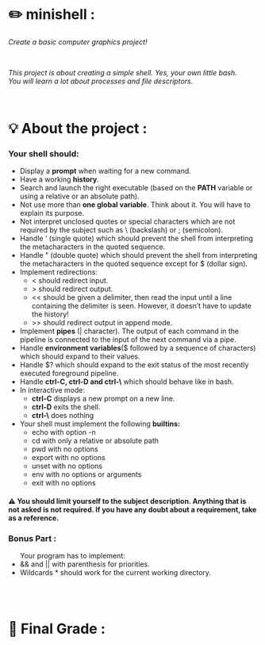 <h1><strong>✏️ minishell : </strong></h1>
<p><i>Create a basic computer graphics project! </i><p><br>
<p><i>This project is about creating a simple shell. Yes, your own little bash. <br> You will learn a lot about processes and file descriptors.</i></p><br>
<h1>💡 About the project : </h1>
<h3>Your shell should:</h3>
<ul>
  <li>Display a <strong>prompt</strong> when waiting for a new command.</li>
  <li>Have a working <strong>history</strong>.</li>
  <li>Search and launch the right executable (based on the <strong>PATH</strong> variable or using a relative or an absolute path).</li>
  <li>Not use more than <strong>one global variable</strong>. Think about it. You will have to explain its purpose.</li>
  <li>Not interpret unclosed quotes or special characters which are not required by the
subject such as \ (backslash) or ; (semicolon).</li>
  <li>Handle ’ (single quote) which should prevent the shell from interpreting the metacharacters in the quoted sequence.</li>
  <li>Handle " (double quote) which should prevent the shell from interpreting the metacharacters in the quoted sequence except for $ (dollar sign).</li>
  <li>Implement <stong>redirections</stong>:
    <ul>
      <li>< should redirect input.</li>
      <li>> should redirect output.</li>
      <li><< should be given a delimiter, then read the input until a line containing the
delimiter is seen. However, it doesn’t have to update the history!</li>
      <li>>> should redirect output in append mode.</li>
    </ul>
  </li>
  <li>Implement <strong>pipes</strong> (| character). The output of each command in the pipeline is connected to the input of the next command via a pipe.</li>
  <li>Handle <strong>environment variables</strong>($ followed by a sequence of characters) which
should expand to their values.</li>
  <li>Handle $? which should expand to the exit status of the most recently executed
foreground pipeline.</li>
  <li>Handle <strong>ctrl-C, ctrl-D and ctrl-\</strong> which should behave like in bash.</li>
  <li>In interactive mode:
    <ul>
      <li><strong>ctrl-C</strong> displays a new prompt on a new line.</li>
      <li><strong>ctrl-D</strong> exits the shell.</li>
      <li><strong>ctrl-\</strong> does nothing</li>
    </ul>
  </li>
  <li>Your shell must implement the following <strong>builtins:</strong>
    <ul>
      <li>echo with option -n</li>
      <li>cd with only a relative or absolute path</li>
      <li>pwd with no options</li>
      <li>export with no options</li>
      <li>unset with no options</li>
      <li>env with no options or arguments</li>
      <li>exit with no options</li>
    </ul>
  </li>
</ul>
<h4>⚠️ You should limit yourself to the subject description. Anything that is not asked is not required. If you have any doubt about a requirement, take <link rel="bash" href="https://www.gnu.org/savannah-checkouts/gnu/bash/manual/"> as a reference.</h4>

<h3>Bonus Part :</h3>
<ul>Your program has to implement:
  <li> && and || with parenthesis for priorities.</li>
  <li>Wildcards * should work for the current working directory.</li>
</ul>
<br><br>

<h1>💯 Final Grade : </h1> <br>
